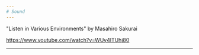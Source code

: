 ```yaml
---
# Sound
---
```


"Listen in Various Environments" by Masahiro Sakurai

<https://www.youtube.com/watch?v=WUy4lTUhj80>

---
